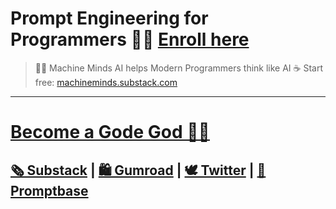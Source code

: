 # Prompt Engineering for Programmers 👨‍💻 [Enroll here](https://app.gumroad.com/checkout?product=gnwst&option=K99aAHd095UKV_uBmn17aA%3D%3D&quantity=1) 
> 🤖🧠 Machine Minds AI helps Modern Programmers think like AI ☕️ Start free: [machineminds.substack.com](https://machineminds.substack.com)
___


# [Become a Gode God 🧞‍♂️](https://app.gumroad.com/checkout?product=gnwst&option=K99aAHd095UKV_uBmn17aA%3D%3D&quantity=1)

## [🗞 Substack](https://machineminds.substack.com/) | [🛍 Gumroad](https://godsol.gumroad.com/) | [🕊 Twitter](https://twitter.com/MachineMindsAI) | [📜 Promptbase](https://promptbase.com/profile/machinemindsai)
